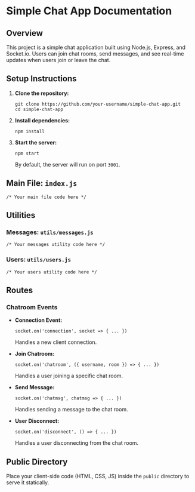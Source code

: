 <h1>Simple Chat App Documentation</h1>
    <h2>Overview</h2>
    <p>This project is a simple chat application built using Node.js, Express, and Socket.io. Users can join chat rooms, send messages, and see real-time updates when users join or leave the chat.</p>
    <h2>Setup Instructions</h2>
    <ol>
        <li><strong>Clone the repository:</strong>
            <pre><code>git clone https://github.com/your-username/simple-chat-app.git
cd simple-chat-app</code></pre>
        </li>
        <li><strong>Install dependencies:</strong>
            <pre><code>npm install</code></pre>
        </li>
        <li><strong>Start the server:</strong>
            <pre><code>npm start</code></pre>
            <p>By default, the server will run on port <code>3001</code>.</p>
        </li>
    </ol>
    <h2>Main File: <code>index.js</code></h2>
    <pre><code>/* Your main file code here */</code></pre>
    <h2>Utilities</h2>
    <h3>Messages: <code>utils/messages.js</code></h3>
    <pre><code>/* Your messages utility code here */</code></pre>
    <h3>Users: <code>utils/users.js</code></h3>
    <pre><code>/* Your users utility code here */</code></pre>
    <h2>Routes</h2>
    <h3>Chatroom Events</h3>
    <ul>
        <li><strong>Connection Event:</strong>
            <pre><code>socket.on('connection', socket => { ... })</code></pre>
            <p>Handles a new client connection.</p>
        </li>
        <li><strong>Join Chatroom:</strong>
            <pre><code>socket.on('chatroom', ({ username, room }) => { ... })</code></pre>
            <p>Handles a user joining a specific chat room.</p>
        </li>
        <li><strong>Send Message:</strong>
            <pre><code>socket.on('chatmsg', chatmsg => { ... })</code></pre>
            <p>Handles sending a message to the chat room.</p>
        </li>
        <li><strong>User Disconnect:</strong>
            <pre><code>socket.on('disconnect', () => { ... })</code></pre>
            <p>Handles a user disconnecting from the chat room.</p>
        </li>
    </ul>
    <h2>Public Directory</h2>
    <p>Place your client-side code (HTML, CSS, JS) inside the <code>public</code> directory to serve it statically.</p>

